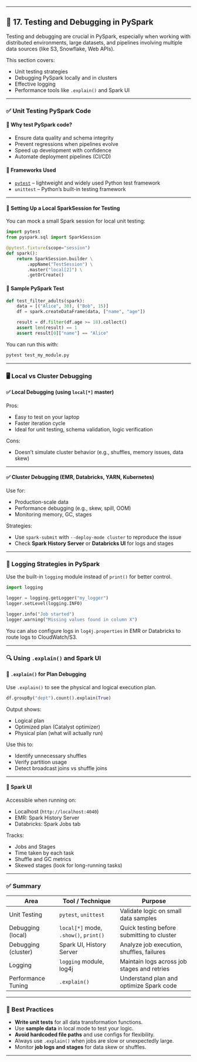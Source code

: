 
---

## 🧪 17. Testing and Debugging in PySpark

Testing and debugging are crucial in PySpark, especially when working with distributed environments, large datasets, and pipelines involving multiple data sources (like S3, Snowflake, Web APIs).

This section covers:

* Unit testing strategies
* Debugging PySpark locally and in clusters
* Effective logging
* Performance tools like `.explain()` and Spark UI

---

### ✅ Unit Testing PySpark Code

#### 🔹 Why test PySpark code?

* Ensure data quality and schema integrity
* Prevent regressions when pipelines evolve
* Speed up development with confidence
* Automate deployment pipelines (CI/CD)

#### 🔹 Frameworks Used

* [`pytest`](https://docs.pytest.org) – lightweight and widely used Python test framework
* `unittest` – Python’s built-in testing framework

---

#### 🔸 Setting Up a Local SparkSession for Testing

You can mock a small Spark session for local unit testing:

```python
import pytest
from pyspark.sql import SparkSession

@pytest.fixture(scope="session")
def spark():
    return SparkSession.builder \
        .appName("TestSession") \
        .master("local[2]") \
        .getOrCreate()
```

#### 🔸 Sample PySpark Test

```python
def test_filter_adults(spark):
    data = [("Alice", 30), ("Bob", 15)]
    df = spark.createDataFrame(data, ["name", "age"])

    result = df.filter(df.age >= 18).collect()
    assert len(result) == 1
    assert result[0]["name"] == "Alice"
```

You can run this with:

```bash
pytest test_my_module.py
```

---

### 🖥️ Local vs Cluster Debugging

#### ✅ Local Debugging (using `local[*]` master)

Pros:

* Easy to test on your laptop
* Faster iteration cycle
* Ideal for unit testing, schema validation, logic verification

Cons:

* Doesn’t simulate cluster behavior (e.g., shuffles, memory issues, data skew)

---

#### ✅ Cluster Debugging (EMR, Databricks, YARN, Kubernetes)

Use for:

* Production-scale data
* Performance debugging (e.g., skew, spill, OOM)
* Monitoring memory, GC, stages

Strategies:

* Use `spark-submit` with `--deploy-mode cluster` to reproduce the issue
* Check **Spark History Server** or **Databricks UI** for logs and stages

---

### 🧾 Logging Strategies in PySpark

Use the built-in `logging` module instead of `print()` for better control.

```python
import logging

logger = logging.getLogger("my_logger")
logger.setLevel(logging.INFO)

logger.info("Job started")
logger.warning("Missing values found in column X")
```

You can also configure logs in `log4j.properties` in EMR or Databricks to route logs to CloudWatch/S3.

---

### 🔍 Using `.explain()` and Spark UI

#### 🔹 `.explain()` for Plan Debugging

Use `.explain()` to see the physical and logical execution plan.

```python
df.groupBy("dept").count().explain(True)
```

Output shows:

* Logical plan
* Optimized plan (Catalyst optimizer)
* Physical plan (what will actually run)

Use this to:

* Identify unnecessary shuffles
* Verify partition usage
* Detect broadcast joins vs shuffle joins

---

#### 🔹 Spark UI

Accessible when running on:

* Localhost (`http://localhost:4040`)
* EMR: Spark History Server
* Databricks: Spark Jobs tab

Tracks:

* Jobs and Stages
* Time taken by each task
* Shuffle and GC metrics
* Skewed stages (look for long-running tasks)

---

### ✅ Summary

| Area                | Tool / Technique                      | Purpose                                     |
| ------------------- | ------------------------------------- | ------------------------------------------- |
| Unit Testing        | `pytest`, `unittest`                  | Validate logic on small data samples        |
| Debugging (local)   | `local[*]` mode, `.show()`, `print()` | Quick testing before submitting to cluster  |
| Debugging (cluster) | Spark UI, History Server              | Analyze job execution, shuffles, failures   |
| Logging             | `logging` module, log4j               | Maintain logs across job stages and retries |
| Performance Tuning  | `.explain()`                          | Understand plan and optimize Spark code     |

---

### 🚀 Best Practices

* **Write unit tests** for all data transformation functions.
* Use **sample data** in local mode to test your logic.
* **Avoid hardcoded file paths** and use configs for flexibility.
* Always use `.explain()` when jobs are slow or unexpectedly large.
* Monitor **job logs and stages** for data skew or shuffles.

---
